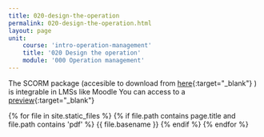```yaml
---
title: 020-design-the-operation
permalink: 020-design-the-operation.html
layout: page
unit:
    course: 'intro-operation-management'
    title: '020 Design the operation'
    module: '000 Operation management'
---
```

The SCORM package (accesible to download from [here](./020-design-the-operation/SCORM-020-design-the-operation.zip){:target="_blank"} ) is integrable in LMSs like Moodle
You can access to a [preview](./020-design-the-operation/preview){:target="_blank"}

{% for file in site.static_files %}
    {% if file.path contains page.title and file.path contains  'pdf' %}
        <a :href="{{ file.path }}"> {{ file.basename }} </a>
    {% endif %}
{% endfor %}
